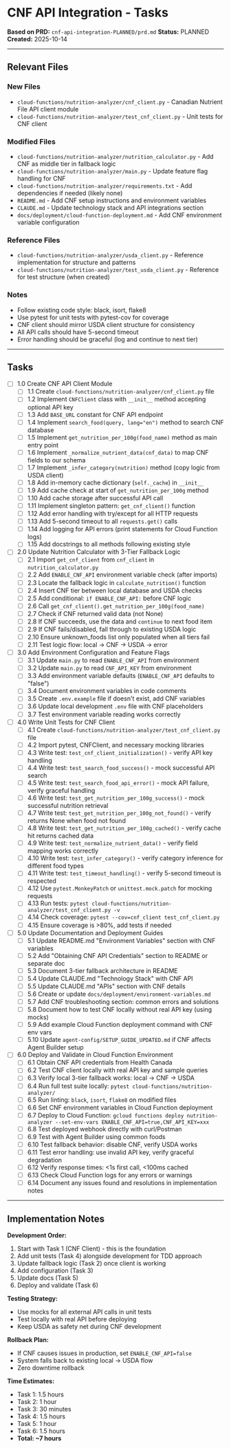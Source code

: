 # CNF API Integration - Tasks

**Based on PRD:** `cnf-api-integration-PLANNED/prd.md`
**Status:** PLANNED
**Created:** 2025-10-14

---

## Relevant Files

### New Files
- `cloud-functions/nutrition-analyzer/cnf_client.py` - Canadian Nutrient File API client module
- `cloud-functions/nutrition-analyzer/test_cnf_client.py` - Unit tests for CNF client

### Modified Files
- `cloud-functions/nutrition-analyzer/nutrition_calculator.py` - Add CNF as middle tier in fallback logic
- `cloud-functions/nutrition-analyzer/main.py` - Update feature flag handling for CNF
- `cloud-functions/nutrition-analyzer/requirements.txt` - Add dependencies if needed (likely none)
- `README.md` - Add CNF setup instructions and environment variables
- `CLAUDE.md` - Update technology stack and API integrations section
- `docs/deployment/cloud-function-deployment.md` - Add CNF environment variable configuration

### Reference Files
- `cloud-functions/nutrition-analyzer/usda_client.py` - Reference implementation for structure and patterns
- `cloud-functions/nutrition-analyzer/test_usda_client.py` - Reference for test structure (when created)

### Notes

- Follow existing code style: black, isort, flake8
- Use pytest for unit tests with pytest-cov for coverage
- CNF client should mirror USDA client structure for consistency
- All API calls should have 5-second timeout
- Error handling should be graceful (log and continue to next tier)

---

## Tasks

- [ ] 1.0 Create CNF API Client Module
  - [ ] 1.1 Create `cloud-functions/nutrition-analyzer/cnf_client.py` file
  - [ ] 1.2 Implement `CNFClient` class with `__init__` method accepting optional API key
  - [ ] 1.3 Add `BASE_URL` constant for CNF API endpoint
  - [ ] 1.4 Implement `search_food(query, lang="en")` method to search CNF database
  - [ ] 1.5 Implement `get_nutrition_per_100g(food_name)` method as main entry point
  - [ ] 1.6 Implement `_normalize_nutrient_data(cnf_data)` to map CNF fields to our schema
  - [ ] 1.7 Implement `_infer_category(nutrition)` method (copy logic from USDA client)
  - [ ] 1.8 Add in-memory cache dictionary (`self._cache`) in `__init__`
  - [ ] 1.9 Add cache check at start of `get_nutrition_per_100g` method
  - [ ] 1.10 Add cache storage after successful API call
  - [ ] 1.11 Implement singleton pattern: `get_cnf_client()` function
  - [ ] 1.12 Add error handling with try/except for all HTTP requests
  - [ ] 1.13 Add 5-second timeout to all `requests.get()` calls
  - [ ] 1.14 Add logging for API errors (print statements for Cloud Function logs)
  - [ ] 1.15 Add docstrings to all methods following existing style

- [ ] 2.0 Update Nutrition Calculator with 3-Tier Fallback Logic
  - [ ] 2.1 Import `get_cnf_client` from `cnf_client` in `nutrition_calculator.py`
  - [ ] 2.2 Add `ENABLE_CNF_API` environment variable check (after imports)
  - [ ] 2.3 Locate the fallback logic in `calculate_nutrition()` function
  - [ ] 2.4 Insert CNF tier between local database and USDA checks
  - [ ] 2.5 Add conditional: `if ENABLE_CNF_API:` before CNF logic
  - [ ] 2.6 Call `get_cnf_client().get_nutrition_per_100g(food_name)`
  - [ ] 2.7 Check if CNF returned valid data (not None)
  - [ ] 2.8 If CNF succeeds, use the data and `continue` to next food item
  - [ ] 2.9 If CNF fails/disabled, fall through to existing USDA logic
  - [ ] 2.10 Ensure unknown_foods list only populated when all tiers fail
  - [ ] 2.11 Test logic flow: local → CNF → USDA → error

- [ ] 3.0 Add Environment Configuration and Feature Flags
  - [ ] 3.1 Update `main.py` to read `ENABLE_CNF_API` from environment
  - [ ] 3.2 Update `main.py` to read `CNF_API_KEY` from environment
  - [ ] 3.3 Add environment variable defaults (`ENABLE_CNF_API` defaults to "false")
  - [ ] 3.4 Document environment variables in code comments
  - [ ] 3.5 Create `.env.example` file if doesn't exist, add CNF variables
  - [ ] 3.6 Update local development `.env` file with CNF placeholders
  - [ ] 3.7 Test environment variable reading works correctly

- [ ] 4.0 Write Unit Tests for CNF Client
  - [ ] 4.1 Create `cloud-functions/nutrition-analyzer/test_cnf_client.py` file
  - [ ] 4.2 Import pytest, CNFClient, and necessary mocking libraries
  - [ ] 4.3 Write test: `test_cnf_client_initialization()` - verify API key handling
  - [ ] 4.4 Write test: `test_search_food_success()` - mock successful API search
  - [ ] 4.5 Write test: `test_search_food_api_error()` - mock API failure, verify graceful handling
  - [ ] 4.6 Write test: `test_get_nutrition_per_100g_success()` - mock successful nutrition retrieval
  - [ ] 4.7 Write test: `test_get_nutrition_per_100g_not_found()` - verify returns None when food not found
  - [ ] 4.8 Write test: `test_get_nutrition_per_100g_cached()` - verify cache hit returns cached data
  - [ ] 4.9 Write test: `test_normalize_nutrient_data()` - verify field mapping works correctly
  - [ ] 4.10 Write test: `test_infer_category()` - verify category inference for different food types
  - [ ] 4.11 Write test: `test_timeout_handling()` - verify 5-second timeout is respected
  - [ ] 4.12 Use `pytest.MonkeyPatch` or `unittest.mock.patch` for mocking requests
  - [ ] 4.13 Run tests: `pytest cloud-functions/nutrition-analyzer/test_cnf_client.py -v`
  - [ ] 4.14 Check coverage: `pytest --cov=cnf_client test_cnf_client.py`
  - [ ] 4.15 Ensure coverage is >80%, add tests if needed

- [ ] 5.0 Update Documentation and Deployment Guides
  - [ ] 5.1 Update README.md "Environment Variables" section with CNF variables
  - [ ] 5.2 Add "Obtaining CNF API Credentials" section to README or separate doc
  - [ ] 5.3 Document 3-tier fallback architecture in README
  - [ ] 5.4 Update CLAUDE.md "Technology Stack" with CNF API
  - [ ] 5.5 Update CLAUDE.md "APIs" section with CNF details
  - [ ] 5.6 Create or update `docs/deployment/environment-variables.md`
  - [ ] 5.7 Add CNF troubleshooting section: common errors and solutions
  - [ ] 5.8 Document how to test CNF locally without real API key (using mocks)
  - [ ] 5.9 Add example Cloud Function deployment command with CNF env vars
  - [ ] 5.10 Update `agent-config/SETUP_GUIDE_UPDATED.md` if CNF affects Agent Builder setup

- [ ] 6.0 Deploy and Validate in Cloud Function Environment
  - [ ] 6.1 Obtain CNF API credentials from Health Canada
  - [ ] 6.2 Test CNF client locally with real API key and sample queries
  - [ ] 6.3 Verify local 3-tier fallback works: local → CNF → USDA
  - [ ] 6.4 Run full test suite locally: `pytest cloud-functions/nutrition-analyzer/`
  - [ ] 6.5 Run linting: `black`, `isort`, `flake8` on modified files
  - [ ] 6.6 Set CNF environment variables in Cloud Function deployment
  - [ ] 6.7 Deploy to Cloud Function: `gcloud functions deploy nutrition-analyzer --set-env-vars ENABLE_CNF_API=true,CNF_API_KEY=xxx`
  - [ ] 6.8 Test deployed webhook directly with curl/Postman
  - [ ] 6.9 Test with Agent Builder using common foods
  - [ ] 6.10 Test fallback behavior: disable CNF, verify USDA works
  - [ ] 6.11 Test error handling: use invalid API key, verify graceful degradation
  - [ ] 6.12 Verify response times: <1s first call, <100ms cached
  - [ ] 6.13 Check Cloud Function logs for any errors or warnings
  - [ ] 6.14 Document any issues found and resolutions in implementation notes

---

## Implementation Notes

**Development Order:**
1. Start with Task 1 (CNF Client) - this is the foundation
2. Add unit tests (Task 4) alongside development for TDD approach
3. Update fallback logic (Task 2) once client is working
4. Add configuration (Task 3)
5. Update docs (Task 5)
6. Deploy and validate (Task 6)

**Testing Strategy:**
- Use mocks for all external API calls in unit tests
- Test locally with real API before deploying
- Keep USDA as safety net during CNF development

**Rollback Plan:**
- If CNF causes issues in production, set `ENABLE_CNF_API=false`
- System falls back to existing local → USDA flow
- Zero downtime rollback

**Time Estimates:**
- Task 1: 1.5 hours
- Task 2: 1 hour
- Task 3: 30 minutes
- Task 4: 1.5 hours
- Task 5: 1 hour
- Task 6: 1.5 hours
- **Total: ~7 hours**
